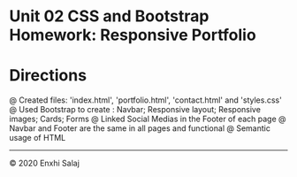 
# Unit 02 CSS and Bootstrap Homework: Responsive Portfolio


# Directions

 @ Created files: 'index.html', 'portfolio.html', 'contact.html' and 'styles.css'
 @ Used Bootstrap to create : Navbar; Responsive layout; Responsive images; Cards; Forms
 @ Linked Social Medias in the Footer of each page
 @ Navbar and Footer are the same in all pages and functional
 @ Semantic usage of HTML
 
 
______________________________________________________________
© 2020 Enxhi Salaj

